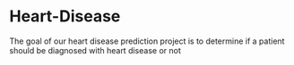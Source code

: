 # Heart-Disease
The goal of our heart disease prediction project is to determine if a patient should be diagnosed with heart disease or not
